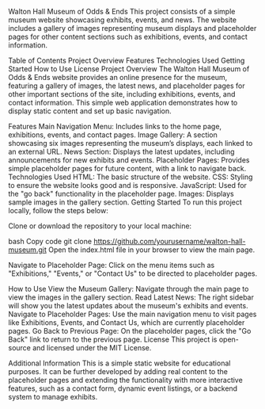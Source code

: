 Walton Hall Museum of Odds & Ends
This project consists of a simple museum website showcasing exhibits, events, and news. The website includes a gallery of images representing museum displays and placeholder pages for other content sections such as exhibitions, events, and contact information.

Table of Contents
Project Overview
Features
Technologies Used
Getting Started
How to Use
License
Project Overview
The Walton Hall Museum of Odds & Ends website provides an online presence for the museum, featuring a gallery of images, the latest news, and placeholder pages for other important sections of the site, including exhibitions, events, and contact information. This simple web application demonstrates how to display static content and set up basic navigation.

Features
Main Navigation Menu: Includes links to the home page, exhibitions, events, and contact pages.
Image Gallery: A section showcasing six images representing the museum’s displays, each linked to an external URL.
News Section: Displays the latest updates, including announcements for new exhibits and events.
Placeholder Pages: Provides simple placeholder pages for future content, with a link to navigate back.
Technologies Used
HTML: The basic structure of the website.
CSS: Styling to ensure the website looks good and is responsive.
JavaScript: Used for the "go back" functionality in the placeholder page.
Images: Displays sample images in the gallery section.
Getting Started
To run this project locally, follow the steps below:

Clone or download the repository to your local machine:

bash
Copy code
git clone https://github.com/yourusername/walton-hall-museum.git
Open the index.html file in your browser to view the main page.

Navigate to Placeholder Page: Click on the menu items such as "Exhibitions," "Events," or "Contact Us" to be directed to placeholder pages.

How to Use
View the Museum Gallery: Navigate through the main page to view the images in the gallery section.
Read Latest News: The right sidebar will show you the latest updates about the museum's exhibits and events.
Navigate to Placeholder Pages: Use the main navigation menu to visit pages like Exhibitions, Events, and Contact Us, which are currently placeholder pages.
Go Back to Previous Page: On the placeholder pages, click the "Go Back" link to return to the previous page.
License
This project is open-source and licensed under the MIT License.

Additional Information
This is a simple static website for educational purposes. It can be further developed by adding real content to the placeholder pages and extending the functionality with more interactive features, such as a contact form, dynamic event listings, or a backend system to manage exhibits.
